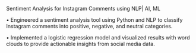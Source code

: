 Sentiment Analysis for Instagram Comments using NLP| AI, ML 

• Engineered a sentiment analysis tool using Python and NLP to classify Instagram comments into positive,
negative, and neutral categories.

• Implemented a logistic regression model and visualized results with word clouds to provide actionable insights
from social media data.
